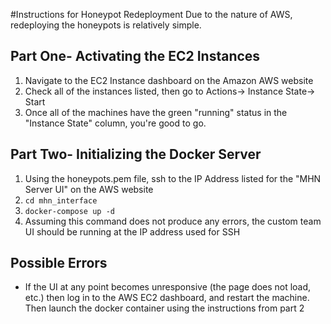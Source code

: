 #Instructions for Honeypot Redeployment
Due to the nature of AWS, redeploying the honeypots is relatively
simple.

## Part One- Activating the EC2 Instances
1. Navigate to the EC2 Instance dashboard on the Amazon AWS website
2. Check all of the instances listed, then go to Actions-> Instance
   State-> Start
3. Once all of the machines have the green "running" status in the
   "Instance State" column, you're good to go.

## Part Two- Initializing the Docker Server
1. Using the honeypots.pem file, ssh to the IP Address listed for the
   "MHN Server UI" on the AWS website
2. ```cd mhn_interface```
3. ```docker-compose up -d```
4. Assuming this command does not produce any errors, the custom team UI
   should be running at the IP address used for SSH

## Possible Errors
- If the UI at any point becomes unresponsive (the page does not load,
  etc.) then log in to the AWS EC2 dashboard, and restart the machine.
Then launch the docker container using the instructions from part 2
